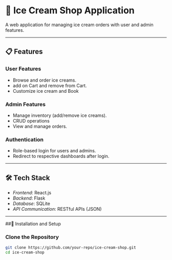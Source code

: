 # 🍦 Ice Cream Shop Application

A web application for managing ice cream orders with user and admin features.

---

## 📋 Features

### User Features
- Browse and order ice creams.
- add on Cart and remove from Cart.
- Customize ice cream and Book

### Admin Features
- Manage inventory (add/remove ice creams).
- CRUD operations
- View and manage orders.

### Authentication
- Role-based login for users and admins.
- Redirect to respective dashboards after login.

---

## 🛠 Tech Stack

- *Frontend*: React.js  
- *Backend*: Flask  
- *Database*: SQLite  
- *API Communication*: RESTful APIs (JSON)

---
##🔧 Installation and Setup

### Clone the Repository
```bash
git clone https://github.com/your-repo/ice-cream-shop.git
cd ice-cream-shop

